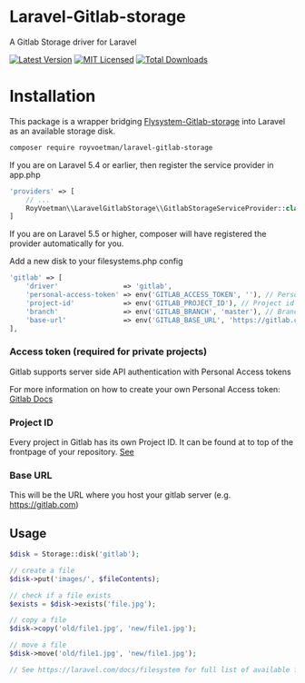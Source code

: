 # Laravel-Gitlab-storage
A Gitlab Storage driver for Laravel

[![Latest Version](https://img.shields.io/packagist/v/royvoetman/laravel-gitlab-storage.svg?style=flat-square)](https://packagist.org/packages/royvoetman/laravel-gitlab-storage)
[![MIT Licensed](https://img.shields.io/badge/license-MIT-brightgreen.svg?style=flat-square)](LICENSE)
[![Total Downloads](https://img.shields.io/packagist/dt/royvoetman/Laravel-Gitlab-storage.svg?style=flat-square)](https://packagist.org/packages/royvoetman/Laravel-Gitlab-storage)

# Installation

This package is a wrapper bridging [Flysystem-Gitlab-storage](https://github.com/RoyVoetman/Flysystem-Gitlab-storage) into Laravel as an available storage disk.

```bash
composer require royvoetman/laravel-gitlab-storage
```

If you are on Laravel 5.4 or earlier, then register the service provider in app.php

```php
'providers' => [
    // ...
    RoyVoetman\\LaravelGitlabStorage\\GitlabStorageServiceProvider::class,
]
```

If you are on Laravel 5.5 or higher, composer will have registered the provider automatically for you.

Add a new disk to your filesystems.php config

```php
'gitlab' => [
    'driver'                => 'gitlab',
    'personal-access-token' => env('GITLAB_ACCESS_TOKEN', ''), // Personal access token
    'project-id'            => env('GITLAB_PROJECT_ID'), // Project id of your repo
    'branch'                => env('GITLAB_BRANCH', 'master'), // Branch that should be used
    'base-url'              => env('GITLAB_BASE_URL', 'https://gitlab.com'), // Base URL of Gitlab server you want to use
],
```

### Access token (required for private projects)
Gitlab supports server side API authentication with Personal Access tokens

For more information on how to create your own Personal Access token: [Gitlab Docs](https://docs.gitlab.com/ee/user/profile/personal_access_tokens.html)

### Project ID
Every project in Gitlab has its own Project ID. It can be found at to top of the frontpage of your repository. [See](https://stackoverflow.com/questions/39559689/where-do-i-find-the-project-id-for-the-gitlab-api#answer-53126068)

### Base URL
This will be the URL where you host your gitlab server (e.g. https://gitlab.com)

## Usage
```php
$disk = Storage::disk('gitlab');

// create a file
$disk->put('images/', $fileContents);

// check if a file exists
$exists = $disk->exists('file.jpg');

// copy a file
$disk->copy('old/file1.jpg', 'new/file1.jpg');

// move a file
$disk->move('old/file1.jpg', 'new/file1.jpg');

// See https://laravel.com/docs/filesystem for full list of available functionality
```
